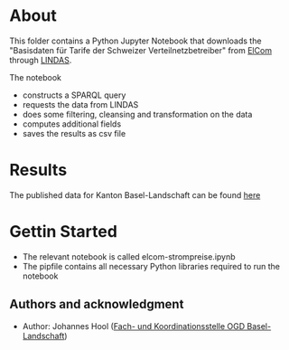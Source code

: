 # About
This folder contains a Python Jupyter Notebook that downloads the "Basisdaten für Tarife der Schweizer Verteilnetzbetreiber" from [ElCom](https://www.elcom.admin.ch/elcom/en/home/topics/electricity-tariffs/basic-data-for-tariffs-of-the-swiss-distribution-network-operato.html) through [LINDAS](https://lindas.admin.ch/?lang=en).

The notebook
- constructs a SPARQL query
- requests the data from LINDAS
- does some filtering, cleansing and transformation on the data
- computes additional fields
- saves the results as csv file

# Results
The published data for Kanton Basel-Landschaft can be found [here](https://data.bl.ch/explore/dataset/12340/table/)

# Gettin Started
- The relevant notebook is called elcom-strompreise.ipynb
- The pipfile contains all necessary Python libraries required to run the notebook

## Authors and acknowledgment
- Author: Johannes Hool ([Fach- und Koordinationsstelle OGD Basel-Landschaft](https://www.baselland.ch/politik-und-behorden/direktionen/finanz-und-kirchendirektion/statistisches-amt/ogd))